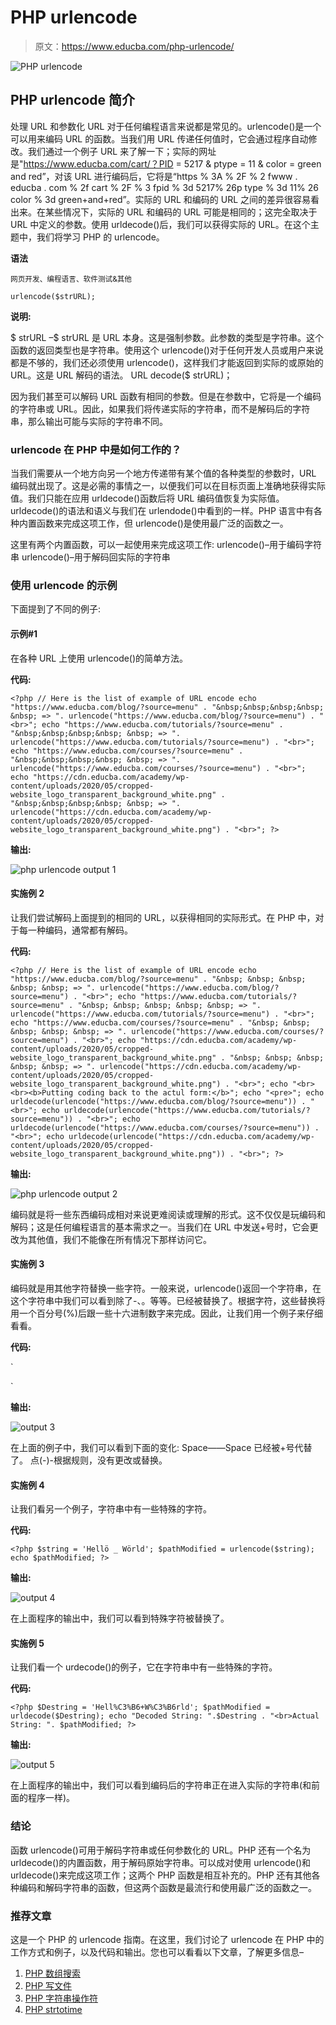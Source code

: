 # PHP urlencode

> 原文：<https://www.educba.com/php-urlencode/>

![PHP urlencode](img/f5b41a8908082434db64726f3cec46ff.png)



## PHP urlencode 简介

处理 URL 和参数化 URL 对于任何编程语言来说都是常见的。urlencode()是一个可以用来编码 URL 的函数。当我们用 URL 传递任何值时，它会通过程序自动修改。我们通过一个例子 URL 来了解一下；实际的网址是"https://www.educba.com/cart/？PID = 5217 & ptype = 11 & color = green and red”，对该 URL 进行编码后，它将是“https % 3A % 2F % 2 fwww . educba . com % 2f cart % 2F % 3 fpid % 3d 5217% 26p type % 3d 11% 26 color % 3d green+and+red”。实际的 URL 和编码的 URL 之间的差异很容易看出来。在某些情况下，实际的 URL 和编码的 URL 可能是相同的；这完全取决于 URL 中定义的参数。使用 urldecode()后，我们可以获得实际的 URL。在这个主题中，我们将学习 PHP 的 urlencode。

**语法**

<small>网页开发、编程语言、软件测试&其他</small>

`urlencode($strURL);`

**说明:**

$ strURL –$ strURL 是 URL 本身。这是强制参数。此参数的类型是字符串。这个函数的返回类型也是字符串。使用这个 urlencode()对于任何开发人员或用户来说都是不够的，我们还必须使用 urlencode()，这样我们才能返回到实际的或原始的 URL。这是 URL 解码的语法。
URL decode($ strURL)；

因为我们甚至可以解码 URL 函数有相同的参数。但是在参数中，它将是一个编码的字符串或 URL。因此，如果我们将传递实际的字符串，而不是解码后的字符串，那么输出可能与实际的字符串不同。

### urlencode 在 PHP 中是如何工作的？

当我们需要从一个地方向另一个地方传递带有某个值的各种类型的参数时，URL 编码就出现了。这是必需的事情之一，以便我们可以在目标页面上准确地获得实际值。我们只能在应用 urldecode()函数后将 URL 编码值恢复为实际值。urldecode()的语法和语义与我们在 urlendode()中看到的一样。PHP 语言中有各种内置函数来完成这项工作，但 urlencode()是使用最广泛的函数之一。

这里有两个内置函数，可以一起使用来完成这项工作:
urlencode()–用于编码字符串
urlencode()–用于解码回实际的字符串

### 使用 urlencode 的示例

下面提到了不同的例子:

#### 示例#1

在各种 URL 上使用 urlencode()的简单方法。

**代码:**

`<?php
// Here is the list of example of URL encode
echo "https://www.educba.com/blog/?source=menu" . "&nbsp;&nbsp;&nbsp;&nbsp; &nbsp; => ". urlencode("https://www.educba.com/blog/?source=menu") . "<br>";
echo "https://www.educba.com/tutorials/?source=menu" . "&nbsp;&nbsp;&nbsp;&nbsp; &nbsp; => ". urlencode("https://www.educba.com/tutorials/?source=menu") . "<br>";
echo "https://www.educba.com/courses/?source=menu" . "&nbsp;&nbsp;&nbsp;&nbsp; &nbsp; => ". urlencode("https://www.educba.com/courses/?source=menu") . "<br>";
echo "https://cdn.educba.com/academy/wp-content/uploads/2020/05/cropped-website_logo_transparent_background_white.png" . "&nbsp;&nbsp;&nbsp;&nbsp; &nbsp; => ". urlencode("https://cdn.educba.com/academy/wp-content/uploads/2020/05/cropped-website_logo_transparent_background_white.png") . "<br>";
?>`

**输出:**

![php urlencode output 1](img/3baa4afea34a16a1796fb31ac3feb914.png)



#### 实施例 2

让我们尝试解码上面提到的相同的 URL，以获得相同的实际形式。在 PHP 中，对于每一种编码，通常都有解码。

**代码:**

`<?php
// Here is the list of example of URL encode
echo "https://www.educba.com/blog/?source=menu" . "&nbsp; &nbsp; &nbsp; &nbsp; &nbsp; => ". urlencode("https://www.educba.com/blog/?source=menu") . "<br>";
echo "https://www.educba.com/tutorials/?source=menu" . "&nbsp; &nbsp; &nbsp; &nbsp; &nbsp; => ". urlencode("https://www.educba.com/tutorials/?source=menu") . "<br>";
echo "https://www.educba.com/courses/?source=menu" . "&nbsp; &nbsp; &nbsp; &nbsp; &nbsp; => ". urlencode("https://www.educba.com/courses/?source=menu") . "<br>";
echo "https://cdn.educba.com/academy/wp-content/uploads/2020/05/cropped-website_logo_transparent_background_white.png" . "&nbsp; &nbsp; &nbsp; &nbsp; &nbsp; => ". urlencode("https://cdn.educba.com/academy/wp-content/uploads/2020/05/cropped-website_logo_transparent_background_white.png") . "<br>";
echo "<br> <br><b>Putting coding back to the actul form:</b>";
echo "<pre>";
echo urldecode(urlencode("https://www.educba.com/blog/?source=menu")) . "<br>";
echo urldecode(urlencode("https://www.educba.com/tutorials/?source=menu")) . "<br>";
echo urldecode(urlencode("https://www.educba.com/courses/?source=menu")) . "<br>";
echo urldecode(urlencode("https://cdn.educba.com/academy/wp-content/uploads/2020/05/cropped-website_logo_transparent_background_white.png")) . "<br>";
?>`

**输出:**

![php urlencode output 2](img/951ac1bf6fc755d609325bc5d3456357.png)



编码就是将一些东西编码成相对来说更难阅读或理解的形式。这不仅仅是玩编码和解码；这是任何编程语言的基本需求之一。当我们在 URL 中发送+号时，它会更改为其他值，我们不能像在所有情况下那样访问它。

#### 实施例 3

编码就是用其他字符替换一些字符。一般来说，urlencode()返回一个字符串，在这个字符串中我们可以看到除了-、。等等。已经被替换了。根据字符，这些替换将用一个百分号(%)后跟一些十六进制数字来完成。因此，让我们用一个例子来仔细看看。

**代码:**

`<?php
$string = 'This is a very hot day today in this rainy season - 2020.';
$pathModified = urlencode($string);
?>
<?php echo $pathModified; ?>`

**输出:**

![output 3](img/653f320a9444de28d324ed5b4c011acd.png)



在上面的例子中，我们可以看到下面的变化:
Space——Space 已经被+号代替了。
点(-)-根据规则，没有更改或替换。

#### 实施例 4

让我们看另一个例子，字符串中有一些特殊的字符。

**代码:**

`<?php
$string = 'Hellö _ Wörld';
$pathModified = urlencode($string);
echo $pathModified;
?>`

**输出:**

![output 4](img/dd38e2e44baa5d6b82d112da309996b1.png)



在上面程序的输出中，我们可以看到特殊字符被替换了。

#### 实施例 5

让我们看一个 urdecode()的例子，它在字符串中有一些特殊的字符。

**代码:**

`<?php
$Destring = 'Hell%C3%B6+W%C3%B6rld';
$pathModified = urldecode($Destring);
echo "Decoded String: ".$Destring . "<br>Actual String: ". $pathModified;
?>`

**输出:**

![output 5](img/c80b2509c050cb564ac506ddd7da6c49.png)



在上面程序的输出中，我们可以看到编码后的字符串正在进入实际的字符串(和前面的程序一样)。

### 结论

函数 urlencode()可用于解码字符串或任何参数化的 URL。PHP 还有一个名为 urldecode()的内置函数，用于解码原始字符串。可以成对使用 urlencode()和 urldecode()来完成这项工作；这两个 PHP 函数是相互补充的。PHP 还有其他各种编码和解码字符串的函数，但这两个函数是最流行和使用最广泛的函数之一。

### 推荐文章

这是一个 PHP 的 urlencode 指南。在这里，我们讨论了 urlencode 在 PHP 中的工作方式和例子，以及代码和输出。您也可以看看以下文章，了解更多信息–

1.  [PHP 数组搜索](https://www.educba.com/php-array-search/)
2.  [PHP 写文件](https://www.educba.com/php-write-file/)
3.  [PHP 字符串操作符](https://www.educba.com/php-string-operators/)
4.  [PHP strtotime](https://www.educba.com/php-strtotime/)





